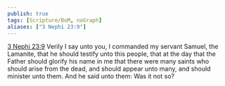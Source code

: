 ```yaml
---
publish: true
tags: [Scripture/BoM, noGraph]
aliases: ["3 Nephi 23:9"]
---
```

[3 Nephi 23:9](https://churchofjesuschrist.org/study/scriptures/bofm/3-ne/23?lang=eng&id=p9#p9) Verily I say unto you, I commanded my servant Samuel, the Lamanite, that he should testify unto this people, that at the day that the Father should glorify his name in me that there were many saints who should arise from the dead, and should appear unto many, and should minister unto them. And he said unto them: Was it not so?
